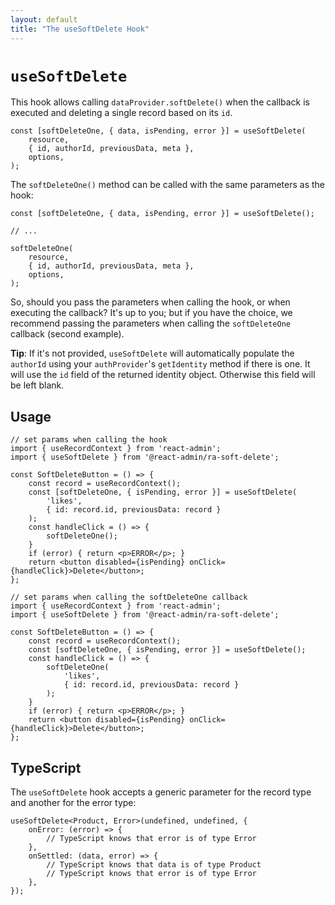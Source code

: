 ```yaml
---
layout: default
title: "The useSoftDelete Hook"
---
```


# `useSoftDelete`

This hook allows calling `dataProvider.softDelete()` when the callback is executed and deleting a single record based on its `id`.

```tsx
const [softDeleteOne, { data, isPending, error }] = useSoftDelete(
    resource,
    { id, authorId, previousData, meta },
    options,
);
```

The `softDeleteOne()` method can be called with the same parameters as the hook:

```tsx
const [softDeleteOne, { data, isPending, error }] = useSoftDelete();

// ...

softDeleteOne(
    resource,
    { id, authorId, previousData, meta },
    options,
);
```

So, should you pass the parameters when calling the hook, or when executing the callback? It's up to you; but if you have the choice, we recommend passing the parameters when calling the `softDeleteOne` callback (second example).

**Tip**: If it's not provided, `useSoftDelete` will automatically populate the `authorId` using your `authProvider`'s `getIdentity` method if there is one. It will use the `id` field of the returned identity object. Otherwise this field will be left blank.

## Usage

```tsx
// set params when calling the hook
import { useRecordContext } from 'react-admin';
import { useSoftDelete } from '@react-admin/ra-soft-delete';

const SoftDeleteButton = () => {
    const record = useRecordContext();
    const [softDeleteOne, { isPending, error }] = useSoftDelete(
        'likes',
        { id: record.id, previousData: record }
    );
    const handleClick = () => {
        softDeleteOne();
    }
    if (error) { return <p>ERROR</p>; }
    return <button disabled={isPending} onClick={handleClick}>Delete</button>;
};

// set params when calling the softDeleteOne callback
import { useRecordContext } from 'react-admin';
import { useSoftDelete } from '@react-admin/ra-soft-delete';

const SoftDeleteButton = () => {
    const record = useRecordContext();
    const [softDeleteOne, { isPending, error }] = useSoftDelete();
    const handleClick = () => {
        softDeleteOne(
            'likes',
            { id: record.id, previousData: record }
        );
    }
    if (error) { return <p>ERROR</p>; }
    return <button disabled={isPending} onClick={handleClick}>Delete</button>;
};
```

## TypeScript

The `useSoftDelete` hook accepts a generic parameter for the record type and another for the error type:

```tsx
useSoftDelete<Product, Error>(undefined, undefined, {
    onError: (error) => {
        // TypeScript knows that error is of type Error
    },
    onSettled: (data, error) => {
        // TypeScript knows that data is of type Product
        // TypeScript knows that error is of type Error
    },
});
```